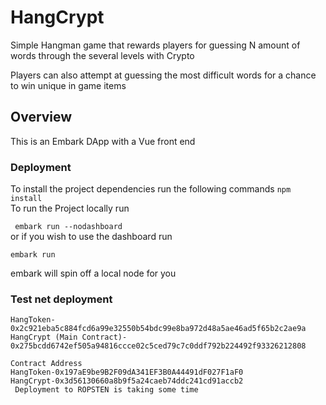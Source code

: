 # HangCrypt
Simple Hangman game that rewards players for guessing N amount of words through the several levels with Crypto 

Players can also attempt at guessing the most difficult words for a chance to win unique in game items


## Overview

This is an Embark DApp with a Vue front end

### Deployment
To install the project dependencies run the following commands
```npm install``` <br>
To run the Project locally run

``` embark run --nodashboard```
<br> or if you wish to use the dashboard run

```embark run ```

embark will spin off a local node for you


### Test net deployment
```Tx Hash
HangToken- 0x2c921eba5c884fcd6a99e32550b54bdc99e8ba972d48a5ae46ad5f65b2c2ae9a 
HangCrypt (Main Contract)- 0x275bcdd6742ef505a94816ccce02c5ced79c7c0ddf792b224492f93326212808   

Contract Address
HangToken-0x197aE9be9B2F09dA341EF3B0A44491dF027F1aF0
HangCrypt-0x3d56130660a8b9f5a24caeb74ddc241cd91accb2
 Deployment to ROPSTEN is taking some time 
 ```
